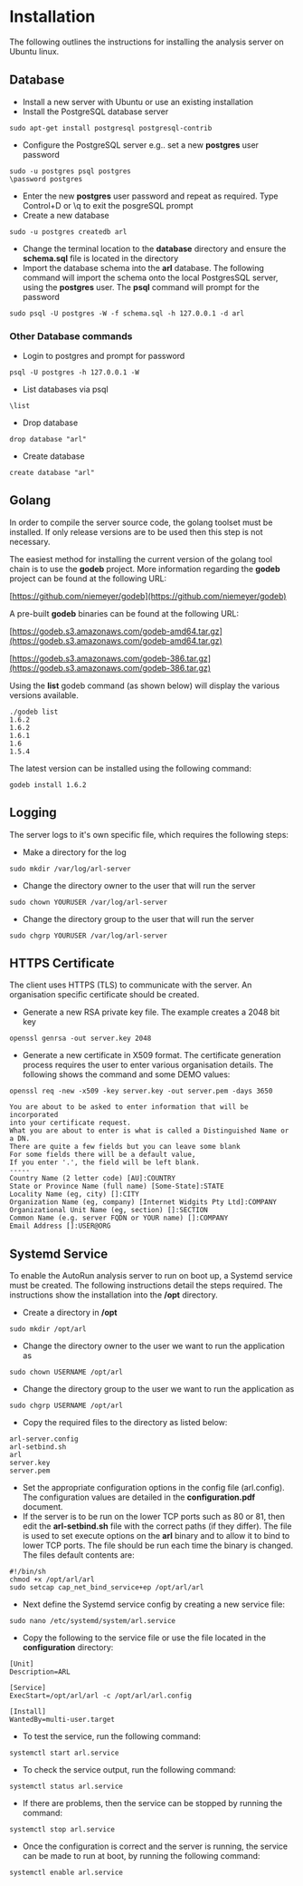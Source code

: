 # Installation

The following outlines the instructions for installing the analysis server on Ubuntu linux.

## Database

- Install a new server with Ubuntu or use an existing installation
- Install the PostgreSQL database server
```
sudo apt-get install postgresql postgresql-contrib
```
- Configure the PostgreSQL server e.g.. set a new **postgres** user password
```
sudo -u postgres psql postgres
\password postgres
```
- Enter the new **postgres** user password and repeat as required. Type Control+D or \q to exit the posgreSQL prompt
- Create a new database
```
sudo -u postgres createdb arl
```
- Change the terminal location to the **database** directory and ensure the **schema.sql** file is located in the directory
- Import the database schema into the **arl** database. The following command will import the schema onto the local PostgresSQL server, using the **postgres** user. The **psql** command will prompt for the password
```
sudo psql -U postgres -W -f schema.sql -h 127.0.0.1 -d arl
```

### Other Database commands

- Login to postgres and prompt for password
```
psql -U postgres -h 127.0.0.1 -W
```
- List databases via psql
```
\list
```
- Drop database
```
drop database "arl"
```
- Create database
```
create database "arl"
```

## Golang

In order to compile the server source code, the golang toolset must be installed. If only release versions are to be used then this step is not necessary.

The easiest method for installing the current version of the golang tool chain is to use the **godeb** project. More information regarding the **godeb** project can be found at the following URL:

[https://github.com/niemeyer/godeb](https://github.com/niemeyer/godeb)

A pre-built **godeb** binaries can be found at the following URL:

[https://godeb.s3.amazonaws.com/godeb-amd64.tar.gz](https://godeb.s3.amazonaws.com/godeb-amd64.tar.gz)

[https://godeb.s3.amazonaws.com/godeb-386.tar.gz](https://godeb.s3.amazonaws.com/godeb-386.tar.gz)

Using the **list** godeb command (as shown below) will display the various versions available.
```
./godeb list
1.6.2
1.6.2
1.6.1
1.6
1.5.4
```
The latest version can be installed using the following command:
```
godeb install 1.6.2
```    

## Logging

The server logs to it's own specific file, which requires the following steps:

- Make a directory for the log
```
sudo mkdir /var/log/arl-server
```
- Change the directory owner to the user that will run the server
```
sudo chown YOURUSER /var/log/arl-server
```
- Change the directory group to the user that will run the server
```
sudo chgrp YOURUSER /var/log/arl-server
```

## HTTPS Certificate

The client uses HTTPS (TLS) to communicate with the server. An organisation specific certificate should be created.
- Generate a new RSA private key file. The example creates a 2048 bit key
```
openssl genrsa -out server.key 2048
```
- Generate a new certificate in X509 format. The certificate generation process requires the user to enter various organisation details. The following shows the command and some DEMO values:
```
openssl req -new -x509 -key server.key -out server.pem -days 3650

You are about to be asked to enter information that will be incorporated
into your certificate request.
What you are about to enter is what is called a Distinguished Name or a DN.
There are quite a few fields but you can leave some blank
For some fields there will be a default value,
If you enter '.', the field will be left blank.
-----
Country Name (2 letter code) [AU]:COUNTRY
State or Province Name (full name) [Some-State]:STATE
Locality Name (eg, city) []:CITY
Organization Name (eg, company) [Internet Widgits Pty Ltd]:COMPANY
Organizational Unit Name (eg, section) []:SECTION
Common Name (e.g. server FQDN or YOUR name) []:COMPANY
Email Address []:USER@ORG
```

## Systemd Service

To enable the AutoRun analysis server to run on boot up, a Systemd service must be created. The following instructions detail the steps required. The instructions show the installation into the **/opt** directory.

- Create a directory in **/opt**
```
sudo mkdir /opt/arl
```
- Change the directory owner to the user we want to run the application as
```
sudo chown USERNAME /opt/arl
```
- Change the directory group to the user we want to run the application as
```
sudo chgrp USERNAME /opt/arl
```
- Copy the required files to the directory as listed below:
```
arl-server.config
arl-setbind.sh
arl
server.key
server.pem
```
- Set the appropriate configuration options in the config file (arl.config). The configuration values are detailed in the **configuration.pdf** document.
- If the server is to be run on the lower TCP ports such as 80 or 81, then edit the **arl-setbind.sh** file  with the correct paths (if they differ). The file is used to set execute options on the **arl** binary and to allow it to bind to lower TCP ports. The file should be run each time the binary is changed. The files default contents are:
```
#!/bin/sh
chmod +x /opt/arl/arl
sudo setcap cap_net_bind_service+ep /opt/arl/arl
```
- Next define the Systemd service config by creating a new service file:
```
sudo nano /etc/systemd/system/arl.service
```
- Copy the following to the service file or use the file located in the **configuration** directory:
```
[Unit]
Description=ARL

[Service]
ExecStart=/opt/arl/arl -c /opt/arl/arl.config

[Install]
WantedBy=multi-user.target
```
- To test the service, run the following command:
```
systemctl start arl.service
```
- To check the service output, run the following command:
```
systemctl status arl.service
```
- If there are problems, then the service can be stopped by running the command:
```
systemctl stop arl.service
```
- Once the configuration is correct and the server is running, the service can be made to run at boot, by running the following command:
```
systemctl enable arl.service
```
